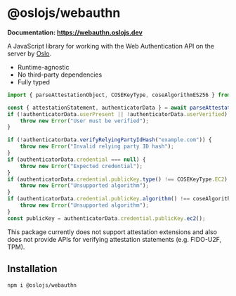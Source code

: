 # @oslojs/webauthn

**Documentation: https://webauthn.oslojs.dev**

A JavaScript library for working with the Web Authentication API on the server by [Oslo](https://oslojs.dev).

- Runtime-agnostic
- No third-party dependencies
- Fully typed

```ts
import { parseAttestationObject, COSEKeyType, coseAlgorithmES256 } from "@oslojs/webauthn";

const { attestationStatement, authenticatorData } = await parseAttestationObject(encoded);
if (!authenticatorData.userPresent || !authenticatorData.userVerified) {
	throw new Error("User must be verified");
}

if (!authenticatorData.verifyRelyingPartyIdHash("example.com")) {
	throw new Error("Invalid relying party ID hash");
}
if (authenticatorData.credential === null) {
	throw new Error("Expected credential");
}
if (authenticatorData.credential.publicKey.type() !== COSEKeyType.EC2) {
	throw new Error("Unsupported algorithm");
}
if (authenticatorData.credential.publicKey.algorithm() !== coseAlgorithmES256) {
	throw new Error("Unsupported algorithm");
}
const publicKey = authenticatorData.credential.publicKey.ec2();
```

This package currently does not support attestation extensions and also does not provide APIs for verifying attestation statements (e.g. FIDO-U2F, TPM).

## Installation

```
npm i @oslojs/webauthn
```
